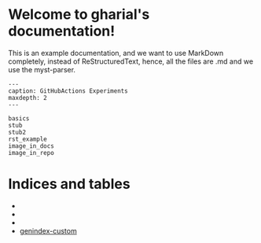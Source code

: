 <!---
your comment goes here
and here

gharial documentation master file, created by
   sphinx-quickstart on Mon Oct 10 16:47:09 2022.
   You can adapt this file completely to your liking, but it should at least
   contain the root `toctree` directive.
-->

# Welcome to gharial's documentation!

This is an example documentation, and we want to use MarkDown completely, instead of 
ReStructuredText, hence, all the files are .md and we use the myst-parser.

```{toctree}
---
caption: GitHubActions Experiments
maxdepth: 2
---

basics
stub
stub2
rst_example
image_in_docs
image_in_repo
```

<!---

Note that when we have references, and we need to use, for example :ref:`REFERENCE`
we can use the ```{eval-rst}``` directive, and the whole content within that is
evaluated as if it is RST content.

This is useful for content like this below, which we just want to copy and and reuse from some other RST file.

# Indices and tables
```{eval-rst}

* :ref:`genindex`
* :ref:`modindex`
* :ref:`search`

```
-->

<!---
Note that references can be simply done via Markdown links as usual, as below.
Note that the [] is empty, so that the link syntax takes the title of the associated document accordingly.
It can be overridden using a specific name here, as in the last item in the list.
-->

# Indices and tables

* [](genindex)
* [](modindex)
* [](search)
* [genindex-custom](genindex)
